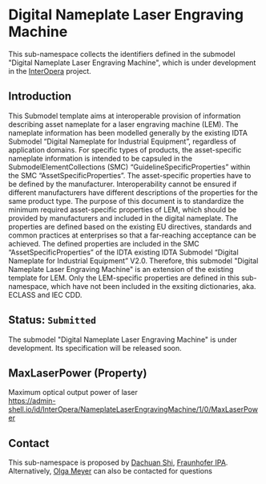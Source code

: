 # Digital Nameplate Laser Engraving Machine

This sub-namespace collects the identifiers defined in the submodel "Digital Nameplate Laser Engraving Machine", which is under development in the [InterOpera](https://interopera.de/teilmodellprojekte/) project.

## Introduction

This Submodel template aims at interoperable provision of information describing asset nameplate for a laser engraving machine (LEM). The nameplate information has been modelled generally by the existing IDTA Submodel “Digital Nameplate for Industrial Equipment”, regardless of application domains. For specific types of products, the asset-specific nameplate information is intended to be capsuled in the SubmodelElementCollections (SMC) “GuidelineSpecificProperties” within the SMC “AssetSpecificProperties”. The asset-specific properties have to be defined by the manufacturer. Interoperability cannot be ensured if different manufacturers have different descriptions of the properties for the same product type. The purpose of this document is to standardize the minimum required asset-specific properties of LEM, which should be provided by manufacturers and included in the digital nameplate.
The properties are defined based on the existing EU directives, standards and common practices at enterprises so that a far-reaching acceptance can be achieved. The defined properties are included in the SMC “AssetSpecificProperties” of the IDTA existing IDTA Submodel “Digital Nameplate for Industrial Equipment” V2.0. Therefore, this submodel "Digital Nameplate Laser Engraving Machine" is an extension of the existing template for LEM. Only the LEM-specific properties are defined in this sub-namespace, which have not been included in the exsiting dictionaries, aka. ECLASS and IEC CDD.

## Status: `Submitted`
The submodel "Digital Nameplate Laser Engraving Machine" is under development. Its specification will be released soon.

## MaxLaserPower (Property)

Maximum optical output power of laser <br/>
https://admin-shell.io/id/InterOpera/NameplateLaserEngravingMachine/1/0/MaxLaserPower


## Contact

This sub-namespace is proposed by [Dachuan Shi](mailto:dachuan.shi@ipa.fraunhofer.de), [Fraunhofer IPA](https://www.ipa.fraunhofer.de/en/expertise/digitools-for-manufacturing.html). Alternatively, [Olga Meyer](mailto:olga.meyer@ipa.fraunhofer.de) can also be contacted for questions
